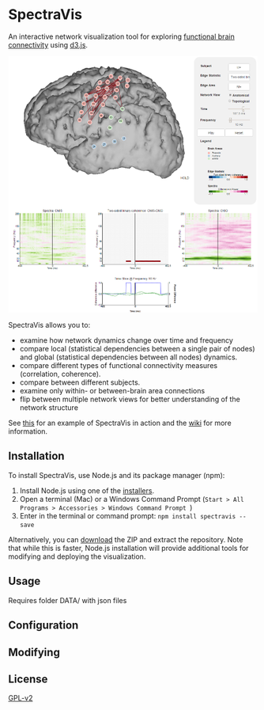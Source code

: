 SpectraVis
==========

An interactive network visualization tool for exploring [functional brain connectivity](http://www.scholarpedia.org/article/Brain_connectivity) using [d3.js](http://d3js.org/).

![](/spectraVis.png)

SpectraVis allows you to:
+ examine how network dynamics change over time and frequency
+ compare local (statistical dependencies between a single pair of nodes) and global (statistical dependencies between all nodes) dynamics.
+ compare different types of functional connectivity measures (correlation, coherence).
+ compare between different subjects.
+ examine only within- or between-brain area connections
+ flip between multiple network views for better understanding of the network structure

See [this](http://ericdeno.com/research/SpectraVis/) for an example of SpectraVis in action and the [wiki](https://github.com/edeno/SpectraVis/wiki) for more information.

## Installation
To install SpectraVis, use Node.js and its package manager (npm):

1. Install Node.js using one of the [installers](https://nodejs.org/).
2. Open a terminal (Mac) or a Windows Command Prompt (`Start > All Programs > Accessories > Windows Command Prompt `)
3. Enter in the terminal or command prompt: `npm install spectravis --save`

Alternatively, you can [download](https://github.com/edeno/SpectraVis/archive/master.zip) the ZIP and extract the repository. Note that while this is faster, Node.js installation will provide additional tools for modifying and deploying the visualization.

## Usage


Requires folder DATA/ with json files

## Configuration

## Modifying

## License
[GPL-v2](http://www.gnu.org/licenses/old-licenses/gpl-2.0.en.html)

